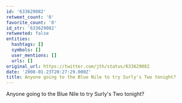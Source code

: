 ```yaml
---
id: '633629082'
retweet_count: '0'
favorite_count: '0'
id_str: '633629082'
retweeted: false
entities:
  hashtags: []
  symbols: []
  user_mentions: []
  urls: []
original_url: https://twitter.com/jth/status/633629082
date: '2008-01-23T20:27:29.000Z'
title: Anyone going to the Blue Nile to try Surly's Two tonight?
---
```


Anyone going to the Blue Nile to try Surly's Two tonight?